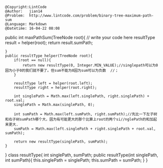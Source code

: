 ```
@Copyright:LintCode
@Author:   jian14
@Problem:  http://www.lintcode.com/problem/binary-tree-maximum-path-sum
@Language: Markdown
@Datetime: 16-04-22 08:08
```


public int maxPathSum(TreeNode root){
        // write your code here
        resultType result = helper(root);
        return result.sumPath;
        
        
    }
    public resultType helper(TreeNode root){
        if(root == null){
            return new resultType(0, Integer.MIN_VALUE);//singlepath可以为0因为小于0的我们就不要了。但sum不能为0因为sum可以为负数  //；
        }
        
        resultType left = helper(root.left);
        resultType right = helper(root.right);
        
        int singlePath = Math.max(left.singlePath, right.singlePath) + root.val;
        singlePath = Math.max(singlePath, 0);
        
        int sumPath = Math.max(left.sumPath, right.sumPath);//先比一下左子树和右子树sumPath哪个大，因为有可能更大的那个比算上root的两个si//nglePath的和加起来更大.
        sumPath = Math.max(left.singlePath + right.singlePath + root.val, sumPath);
        
        return new resultType(singlePath, sumPath);
    }
}
class resultType{
    int singlePath, sumPath;
    public resultType(int singlePath, int sumPath){
        this.singlePath = singlePath;
        this.sumPath = sumPath;
    }
}